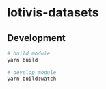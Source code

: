# lotivis-datasets

## Development
```bash
# build module
yarn build

# develop module
yarn build:watch
```